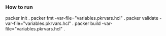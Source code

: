 ### How to run
packer init .
packer fmt -var-file="variables.pkrvars.hcl" .
packer validate -var-file="variables.pkrvars.hcl" .
packer build -var-file="variables.pkrvars.hcl" .